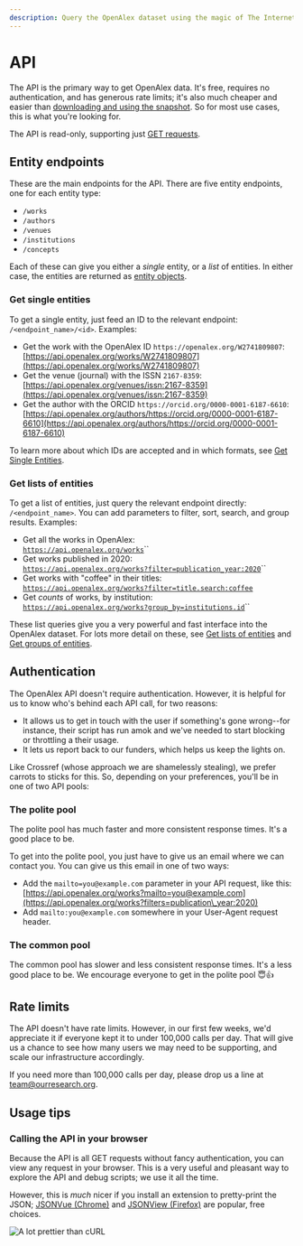 ```yaml
---
description: Query the OpenAlex dataset using the magic of The Internet
---
```


# API

The API is the primary way to get OpenAlex data. It's free, requires no authentication, and has generous rate limits; it's also much cheaper and easier than [downloading and using the snapshot](../download-snapshot/). So for most use cases, this is what you're looking for.&#x20;

The API is read-only, supporting just [GET requests](https://developer.mozilla.org/en-US/docs/Web/HTTP/Methods/GET).&#x20;

## Entity endpoints

These are the main endpoints for the API. There are five entity endpoints, one for each entity type:

* `/works`&#x20;
* `/authors`
* `/venues`
* `/institutions`
* `/concepts`

Each of these can give you either a _single_ entity, or a _list_ of entities. In either case, the entities are returned as [entity objects](../about-the-data/).

### Get single entities

To get a single entity, just feed an ID to the relevant endpoint: `/<endpoint_name>/<id>`. Examples:

* Get the work with the OpenAlex ID `https://openalex.org/W2741809807`:\
  [https://api.openalex.org/works/W2741809807](https://api.openalex.org/works/W2741809807)
* Get the venue (journal) with the ISSN `2167-8359`:\
  [https://api.openalex.org/venues/issn:2167-8359](https://api.openalex.org/venues/issn:2167-8359)
* Get the author with the ORCID `https://orcid.org/0000-0001-6187-6610`:\
  [https://api.openalex.org/authors/https://orcid.org/0000-0001-6187-6610](https://api.openalex.org/authors/https://orcid.org/0000-0001-6187-6610)

To learn more about which IDs are accepted and in which formats, see [Get Single Entities](get-single-entities.md).

### Get lists of entities

To get a list of entities, just query the relevant endpoint directly: `/<endpoint_name>`. You can add parameters to filter, sort, search, and group results. Examples:

* Get all the works in OpenAlex: \
  [`https://api.openalex.org/works`](https://api.openalex.org/works)``
* Get works published in 2020:\
  [`https://api.openalex.org/works?filter=publication_year:2020`](https://api.openalex.org/works?filter=publication\_year:2020)``
* Get works with "coffee" in their titles:\
  [`https://api.openalex.org/works?filter=title.search:coffee`](https://api.openalex.org/works?filter=title.search:coffee)
* Get _counts_ of works, by institution:\
  [`https://api.openalex.org/works?group_by=institutions.id`](https://api.openalex.org/works?group\_by=institutions.id)``

These list queries give you a very powerful and fast interface into the OpenAlex dataset. For lots more detail on these, see [Get lists of entities](get-lists-of-entities.md) and [Get groups of entities](get-groups-of-entities.md).&#x20;

## Authentication

The OpenAlex API doesn't require authentication. However, it is helpful for us to know who's behind each API call, for two reasons:

* It allows us to get in touch with the user if something's gone wrong--for instance, their script has run amok and we've needed to start blocking or throttling a their usage.
* It lets us report back to our funders, which helps us keep the lights on.

Like Crossref (whose approach we are shamelessly stealing), we prefer carrots to sticks for this. So, depending on your preferences, you'll be in one of two API pools:

### The polite pool

The polite pool has much faster and more consistent response times. It's a good place to be.&#x20;

To get into the polite pool, you just have to give us an email where we can contact you. You can give us this email in one of two ways:

* Add the `mailto=you@example.com` parameter in your API request, like this: [https://api.openalex.org/works?mailto=you@example.com](https://api.openalex.org/works?filters=publication\_year:2020)
* Add `mailto:you@example.com` somewhere in your User-Agent request header.

### The common pool

The common pool has slower and less consistent response times. It's a less good place to be. We encourage everyone to get in the polite pool :innocent::thumbsup:

## Rate limits

The API doesn't have rate limits. However, in our first few weeks, we'd appreciate it if everyone kept it to under 100,000 calls per day. That will give us a chance to see how many users we may need to be supporting, and scale our infrastructure accordingly.&#x20;

If you need more than 100,000 calls per day, please drop us a line at team@ourresearch.org.

## Usage tips

### Calling the API in your browser

Because the API is all GET requests without fancy authentication, you can view any request in your browser. This is a very useful and pleasant way to explore the API and debug scripts; we use it all the time.&#x20;

However, this is _much_ nicer if you install an extension to pretty-print the JSON; [JSONVue (Chrome)](https://chrome.google.com/webstore/detail/jsonvue/chklaanhfefbnpoihckbnefhakgolnmc) and [JSONView (Firefox)](https://addons.mozilla.org/en-US/firefox/addon/jsonview) are popular, free choices.

![A lot prettier than cURL](https://i.imgur.com/E7mNLph.png)

